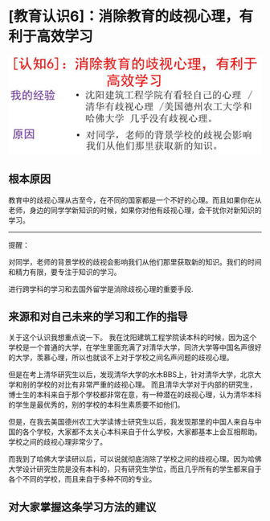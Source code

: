 # [教育认识6]：消除教育的歧视心理，有利于高效学习

![](/images/章4-最大限度利用现有教育系统的资源/6.消除教育的歧视心理，有利于高效学习/幻灯片8.JPG)

## 根本原因

教育中的歧视心理从古至今，在不同的国家都是一个不好的心理。而且如果你在从老师，身边的同学学新知识的时候，如果你对他有歧视心理，会干扰你对新知识的学习。

------------
提醒：

对同学，老师的背景学校的歧视会影响我们从他们那里获取新的知识。我们的时间和精力有限，要专注于知识的学习。

进行跨学科的学习和去国外留学是消除歧视心理的重要手段.


## 来源和对自己未来的学习和工作的指导

关于这个认识我想重点说一下。
我在沈阳建筑工程学院读本科的时候，因为这个学校是一个普通的大学，在学生里面充满了对清华大学，同济大学等中国名声很好的大学，羡慕心理，所以也就谈不上对于学校之间名声问题的歧视心理。

但是在考上清华研究生以后，发现清华大学的水木BBS上，针对清华大学，北京大学和别的学校的对比有非常严重的歧视心理。
而且清华大学对于内部的研究生，博士生的本科来自于那个学校都非常在意，有一种潜在的歧视心理，认为清华本科的学生是最优秀的，别的学校的本科生素质要不如他们。

但是，在我去美国德州农工大学读博士研究生以后，我发现那里的中国人来自与中国的各个学校，大家都不太关心本科来自于什么学校，大家都基本上会互相帮助。学校之间的歧视心理非常少了。

而我到了哈佛大学读研以后，可以说就彻底消除了学校之间的歧视心理。因为哈佛大学设计研究生院是没有本科的，只有研究生学位，而且几乎所有的学生都来自于各个不同的学校，而且来自于多种不同的专业。

## 对大家掌握这条学习方法的建议